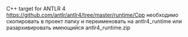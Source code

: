 C++ target for ANTLR 4
https://github.com/antlr/antlr4/tree/master/runtime/Cpp необходимо скопировать в проект папку и переименовать на antlr4_runtime или разархивировать имеющийся antlr4_runtime.zip
